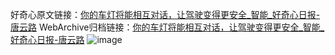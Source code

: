 好奇心原文链接：[你的车灯将能相互对话，让驾驶变得更安全_智能_好奇心日报-唐云路](https://www.qdaily.com/articles/1996.html)
WebArchive归档链接：[你的车灯将能相互对话，让驾驶变得更安全_智能_好奇心日报-唐云路](http://web.archive.org/web/20190623150756/https://www.qdaily.com/articles/1996.html)
![image](http://ww3.sinaimg.cn/large/007d5XDply1g3v66b89obj30u02gvhdt)